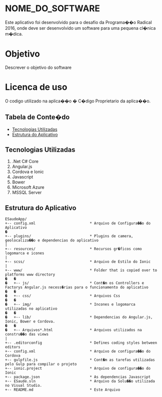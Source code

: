 # NOME_DO_SOFTWARE
  Este aplicativo foi desenvolvido para o desafio da Programa��o Radical 2016, onde deve ser desenvolvido um software para uma pequena cl�nica m�dica.


# Objetivo
  Descrever o objetivo do software

# Licenca de uso
O codigo utilizado na aplica��o � C�digo Proprietario da aplica��o.

## Tabela de Conte�do
 - [Tecnologias Utilizadas](#tecnologias-utilizadas)
 - [Estrutura do Aplicativo](#estrutura-do-aplicativo)

## Tecnologias Utilizadas
1. .Net C# Core
2. Angular.js
3. Cordova e Ionic
4. Javascript
5. Bower
6. Microsoft Azure
7. MSSQL Server

## Estrutura do Aplicativo

```
ESaudeApp/
+-- config.xml                         * Arquivo de Configura��o do Aplicativo
�
+-- plugins/                           * Plugins de camera, geolocaliza��o e dependencias do aplicativo
|
+-- resources/						   * Recursos gr�ficos como logomarca e icones
|
+-- scss/                              * Arquivo de Estilo do Ionic
|
+-- www/                               * Folder that is copied over to platforms www directory
�   �   
�   +-- js/                            * Cont�m os Controllers e Factorys Angular.js necess�rias para o funcionamento do aplicativo                
�   �
�   +-- css/                           * Arquivos Css
�   �
�   +-- img/                           * Incones e logomarca utilizadas no aplicativo
�   �
�   +-- lib/                           * Dependencias do Angular.js, Ionic, Bower e Cordova.
�   �
�   +-- Arquivos*.html                 * Arquivos utilizados na constru��o das views
|
+-- .editorconfig                      * Defines coding styles between editors
+-- config.xml                         * Arquivo de configura��o do Cordova
+-- gulpfile.js                        * Cont�m as tarefas utilizadas pelo Gulp para compilar o projeto
+-- ionic.project                      * Arquivo de configura��o do Ionic
+-- package.json                       * As dependencias Javascript
+-- ESaude.sln						   * Arquivo da Solu��o utilizada no Visual Studio.
+-- README.md                          * Este Arquivo
```
